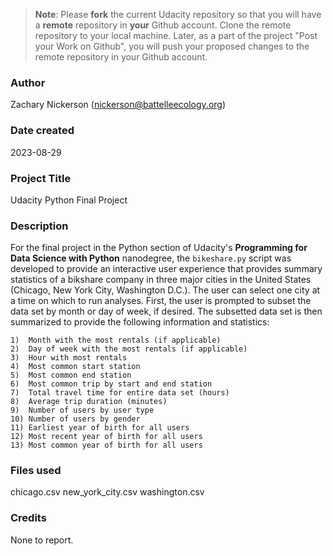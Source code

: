 >**Note**: Please **fork** the current Udacity repository so that you will have a **remote** repository in **your** Github account. Clone the remote repository to your local machine. Later, as a part of the project "Post your Work on Github", you will push your proposed changes to the remote repository in your Github account.

### Author
Zachary Nickerson (nickerson@battelleecology.org)

### Date created
2023-08-29

### Project Title
Udacity Python Final Project

### Description
For the final project in the Python section of Udacity's **Programming for Data Science with Python** nanodegree, the `bikeshare.py` script was developed to provide an interactive user experience that provides summary statistics of a bikshare company in three major cities in the United States (Chicago, New York City, Washington D.C.). The user can select one city at a time on which to run analyses. First, the user is prompted to subset the data set by month or day of week, if desired. The subsetted data set is then summarized to provide the following information and statistics:

	1)	Month with the most rentals (if applicable)
	2)	Day of week with the most rentals (if applicable)
	3)	Hour with most rentals
	4)	Most common start station
	5)	Most common end station
	6)	Most common trip by start and end station
	7)	Total travel time for entire data set (hours)
	8)	Average trip duration (minutes)
	9)	Number of users by user type
	10)	Number of users by gender
	11)	Earliest year of birth for all users
	12) Most recent year of birth for all users
	13) Most common year of birth for all users

### Files used
chicago.csv
new_york_city.csv
washington.csv

### Credits
None to report.

